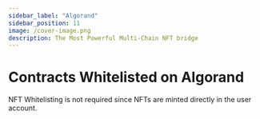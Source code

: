 ```yaml
---
sidebar_label: "Algorand"
sidebar_position: 11
image: /cover-image.png
description: The Most Powerful Multi-Chain NFT bridge
---
```


# Contracts Whitelisted on Algorand

NFT Whitelisting is not required since NFTs are minted directly in the user account.